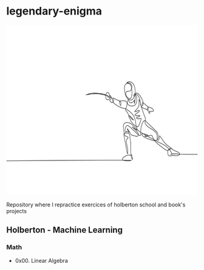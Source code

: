 # legendary-enigma

<img src="https://github.com/RayBar72/legendary-enigma/blob/master/imagen.jpg" width="1000" height="450">

Repository where I repractice exercices of holberton school and book's projects


## Holberton - Machine Learning

### Math

- 0x00. Linear Algebra
